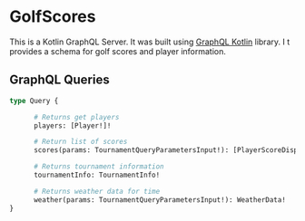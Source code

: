# GolfScores

This is a Kotlin GraphQL Server. It was built using [GraphQL Kotlin](https://github.com/ExpediaGroup/graphql-kotlin) library. I
t provides a schema for golf scores and player information.


## GraphQL Queries

```graphql
type Query {

      # Returns get players
      players: [Player!]!

      # Return list of scores
      scores(params: TournamentQueryParametersInput!): [PlayerScoreDisplayData!]!

      # Returns tournament information
      tournamentInfo: TournamentInfo!

      # Returns weather data for time
      weather(params: TournamentQueryParametersInput!): WeatherData!
}
```
